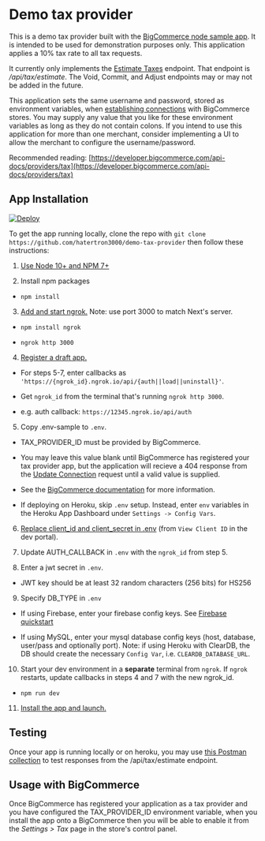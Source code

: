 
  

# Demo tax provider

This is a demo tax provider built with the [BigCommerce node sample app](https://github.com/bigcommerce/sample-app-nodejs). It is intended to be used for demonstration purposes only. This application applies a 10% tax rate to all tax requests.

  

It currently only implements the [Estimate Taxes](https://developer.bigcommerce.com/api-reference/providers/tax-provider-api/tax-provider/estimate) endpoint. That endpoint is _/api/tax/estimate_. The Void, Commit, and Adjust endpoints may or may not be added in the future.

  

This application sets the same username and password, stored as environment variables, when [establishing connections](https://developer.bigcommerce.com/api-docs/providers/tax#establishing-a-connection) with BigCommerce stores. You may supply any value that you like for these environment variables as long as they do not contain colons. If you intend to use this application for more than one merchant, consider implementing a UI to allow the merchant to configure the username/password.

  

Recommended reading: [https://developer.bigcommerce.com/api-docs/providers/tax](https://developer.bigcommerce.com/api-docs/providers/tax)

  

## App Installation

[![Deploy](https://www.herokucdn.com/deploy/button.svg)](https://heroku.com/deploy?template=https://github.com/hatertron3000/demo-tax-provider)

  

To get the app running locally, clone the repo with `git clone https://github.com/hatertron3000/demo-tax-provider` then follow these instructions:

  

1.  [Use Node 10+ and NPM 7+](https://docs.npmjs.com/downloading-and-installing-node-js-and-npm#checking-your-version-of-npm-and-node-js)

  

2. Install npm packages

  

-  `npm install`

  

3.  [Add and start ngrok.](https://www.npmjs.com/package/ngrok#usage) Note: use port 3000 to match Next's server.

  

-  `npm install ngrok`

  

-  `ngrok http 3000`

  

4.  [Register a draft app.](https://developer.bigcommerce.com/api-docs/apps/quick-start#register-a-draft-app)

  

- For steps 5-7, enter callbacks as `'https://{ngrok_id}.ngrok.io/api/{auth||load||uninstall}'`.

  

- Get `ngrok_id` from the terminal that's running `ngrok http 3000`.

  

- e.g. auth callback: `https://12345.ngrok.io/api/auth`

  

5. Copy .env-sample to `.env`.

  

- TAX_PROVIDER_ID must be provided by BigCommerce.

  

- You may leave this value blank until BigCommerce has registered your tax provider app, but the application will recieve a 404 response from the [Update Connection](https://developer.bigcommerce.com/api-reference/store-management/tax/tax-provider-connection/provider-connection-put) request until a valid value is supplied.

  

- See the [BigCommerce documentation](https://developer.bigcommerce.com/api-docs/providers/tax#sharing-provider-details-with-bigcommerce) for more information.

  

- If deploying on Heroku, skip `.env` setup. Instead, enter `env` variables in the Heroku App Dashboard under `Settings -> Config Vars`.

  

6.  [Replace client_id and client_secret in .env](https://devtools.bigcommerce.com/my/apps) (from `View Client ID` in the dev portal).

  

7. Update AUTH_CALLBACK in `.env` with the `ngrok_id` from step 5.

  

8. Enter a jwt secret in `.env`.

  

- JWT key should be at least 32 random characters (256 bits) for HS256

  

9. Specify DB_TYPE in `.env`

  

- If using Firebase, enter your firebase config keys. See [Firebase quickstart](https://firebase.google.com/docs/firestore/quickstart)

  

- If using MySQL, enter your mysql database config keys (host, database, user/pass and optionally port). Note: if using Heroku with ClearDB, the DB should create the necessary `Config Var`, i.e. `CLEARDB_DATABASE_URL`.

  

10. Start your dev environment in a **separate** terminal from `ngrok`. If `ngrok` restarts, update callbacks in steps 4 and 7 with the new ngrok_id.

  

-  `npm run dev`

  

11.  [Install the app and launch.](https://developer.bigcommerce.com/api-docs/apps/quick-start#install-the-app)

  

## Testing

  

Once your app is running locally or on heroku, you may use [this Postman collection](https://documenter.getpostman.com/view/45334/UVXhqGyd) to test responses from the /api/tax/estimate endpoint.

  

## Usage with BigCommerce

  

Once BigCommerce has registered your application as a tax provider and you have configured the TAX_PROVIDER_ID environment variable, when you install the app onto a BigCommerce then you will be able to enable it from the _Settings > Tax_ page in the store's control panel.